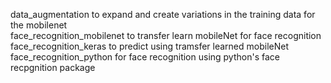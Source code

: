 data_augmentation to expand and create variations in the training data for the mobilenet  
face_recognition_mobilenet to transfer learn mobileNet for face recognition  
face_recognition_keras to predict using tramsfer learned mobileNet  
face_recognition_python for face recognition using python's face recpgnition package
